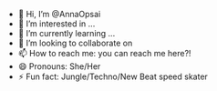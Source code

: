 - 👋 Hi, I’m @AnnaOpsai
- 👀 I’m interested in ...
- 🌱 I’m currently learning ...
- 💞️ I’m looking to collaborate on 
- 📫 How to reach me: you can reach me here?!
- 😄 Pronouns: She/Her
- ⚡ Fun fact: Jungle/Techno/New Beat speed skater

<!---
AnnaOpsai/AnnaOpsai is a ✨ special ✨ repository because its `README.md` (this file) appears on your GitHub profile.
You can click the Preview link to take a look at your changes.
--->
